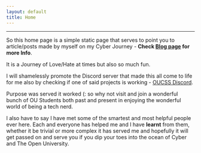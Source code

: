 ```yaml
---
layout: default
title: Home
---
```


------------------------------------------------------------------------------------


So this home page is a simple static page that serves to point you to article/posts made by myself on my 
Cyber Journey - **Check [Blog page](./blog.html) for more Info**.
 
It is a Journey of Love/Hate at times but also so much fun.

I will shamelessly promote the Discord server that made this all come to life for me also by checking if one of 
said projects is working - [OUCSS Discord](http://join.oucss.rocks).

Purpose was served it worked (: so why not visit and join a wonderful bunch of OU Students both past and present 
in enjoying the wonderful world of being a tech nerd.

I also have to say I have met some of the smartest and most helpful people ever here. Each and everyone has 
helped me and I have **learnt** from them, whether it be trivial or more complex it has served me and hopefully it
will get passed on and serve you if you dip your toes into the ocean of Cyber and The Open University.


